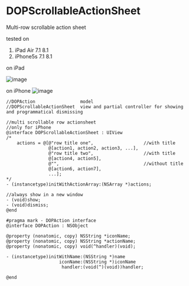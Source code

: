 DOPScrollableActionSheet
========================

Multi-row scrollable action sheet

tested on 

1. iPad Air 7.1 8.1
2. iPhone5s 7.1 8.1


on iPad

![image](https://github.com/dopcn/DOPScrollableActionSheet/blob/master/images/sample_ipad.gif)

on iPhone
![image](https://github.com/dopcn/DOPScrollableActionSheet/blob/master/images/sample_iphone.gif)

```objc
//DOPAction                 model
//DOPScrollableActionSheet  view and partial controller for showing and programmatical dismissing

//multi scrollable row actionsheet
//only for iPhone
@interface DOPScrollableActionSheet : UIView
/*
    actions = @[@"row title one",                   //with title
                @[action1, action2, action3, ...],
                @"row title two",                   //with title
                @[action4, action5],
                @"",                                //without title
                @[action6, action7],
                ...];
*/
- (instancetype)initWithActionArray:(NSArray *)actions;

//always show in a new window
- (void)show;
- (void)dismiss;
@end

#pragma mark - DOPAction interface
@interface DOPAction : NSObject

@property (nonatomic, copy) NSString *iconName;
@property (nonatomic, copy) NSString *actionName;
@property (nonatomic, copy) void(^handler)(void);

- (instancetype)initWithName:(NSString *)name
                    iconName:(NSString *)iconName
                     handler:(void(^)(void))handler;

@end
```